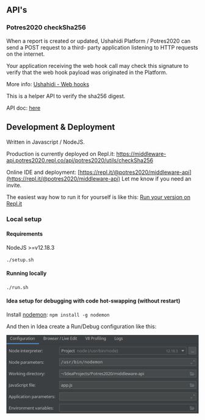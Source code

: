 ## API's
### Potres2020 checkSha256
When a report is created or updated, Ushahidi Platform / Potres2020 can send a POST request to a third- party application listening to HTTP requests on the internet.

Your application receiving the web hook call may check this signature to verify that the web hook payload was originated in the Platform.

More info: [Ushahidi - Web hooks](https://docs.ushahidi.com/platform-developer-documentation/tech-stack/connected-app-development/web-hooks)

This is a helper API to verify the sha256 digest.

API doc: [here](https://documenter.getpostman.com/view/130981/TW6wK9GV)

## Development & Deployment

Written in Javascript / NodeJS.

Production is currently deployed on Repl.it: https://middleware-api.potres2020.repl.co/api/potres2020/utils/checkSha256

Online IDE and deployment: [https://repl.it/@potres2020/middleware-api](https://repl.it/@potres2020/middleware-api)
Let me know if you need an invite.

The easiest way how to run it for yourself is like this: [Run your version on Repl.it](https://repl.it/github/potres2020/middleware-api)

### Local setup

#### Requirements
NodeJS >=v12.18.3

``./setup.sh``

#### Running locally
``./run.sh``

#### Idea setup for debugging with code hot-swapping (without restart)
Install [nodemon](https://github.com/remy/nodemon): ``npm install -g nodemon``

And then in Idea create a Run/Debug configuration like this:

![](public/images/idea_nodemon_setup.png)
